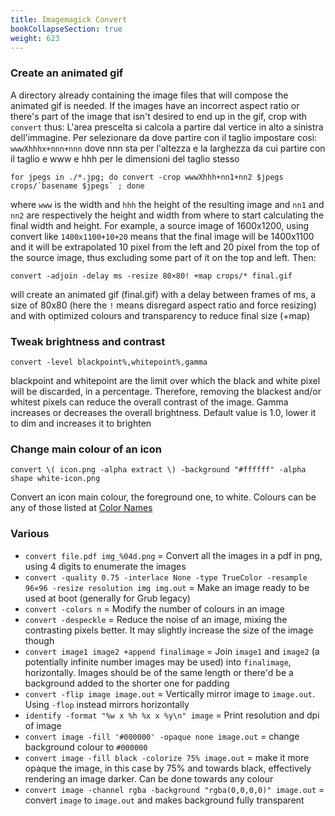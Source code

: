 ```yaml
---
title: Imagemagick Convert
bookCollapseSection: true
weight: 623
---
```


### Create an animated gif

A directory already containing the image files that will compose the animated gif is needed. If the images have an incorrect aspect ratio or there's part of the image that isn't desired to end up in the gif, crop with `convert` thus:
L'area prescelta si calcola a partire dal vertice in alto a sinistra dell'immagine. Per selezionare da dove partire con il taglio impostare così: `wwwXhhhx+nnn+nnn` dove nnn sta per l'altezza e la larghezza da cui partire con il taglio e www e hhh per le dimensioni del taglio stesso

	for jpegs in ./*.jpg; do convert -crop wwwXhhh+nn1+nn2 $jpegs crops/`basename $jpegs` ; done

where `www` is the width and `hhh` the height of the resulting image and `nn1` and `nn2` are respectively the height and width from where to start calculating the final width and height. For example, a source image of 1600x1200, using convert like `1400x1100+10+20` means that the final image will be 1400x1100 and it will be extrapolated 10 pixel from the left and 20 pixel from the top of the source image, thus excluding some part of it on the top and left. Then:

	convert -adjoin -delay ms -resize 80×80! +map crops/* final.gif

will create an animated gif (final.gif) with a delay between frames of ms, a size of 80x80 (here the `!` means disregard aspect ratio and force resizing) and with optimized colours and transparency to reduce final size (+map)

### Tweak brightness and contrast

	convert -level blackpoint%,whitepoint%,gamma

blackpoint and whitepoint are the limit over which the black and white pixel will be discarded, in a percentage. Therefore, removing the blackest and/or whitest pixels can reduce the overall contrast of the image. Gamma increases or decreases the overall brightness. Default value is 1.0, lower it to dim and increases it to brighten

### Change main colour of an icon

	convert \( icon.png -alpha extract \) -background "#ffffff" -alpha shape white-icon.png

Convert an icon main colour, the foreground one, to white. Colours can be any of those listed at [Color Names](http://www.imagemagick.org/script/color.php)

### Various

* `convert file.pdf img_%04d.png` = Convert all the images in a pdf in png, using 4 digits to enumerate the images
* `convert -quality 0.75 -interlace None -type TrueColor -resample 96×96 -resize resolution img img.out` = Make an image ready to be used at boot (generally for Grub legacy)
* `convert -colors n` = Modify the number of colours in an image 
* `convert -despeckle` = Reduce the noise of an image, mixing the contrasting pixels better. It may slightly increase the size of the image though
* `convert image1 image2 +append finalimage` = Join `image1` and `image2` (a potentially infinite number images may be used) into `finalimage`, horizontally. Images should be of the same length or there'd be a background added to the shorter one for padding
* `convert -flip image image.out` = Vertically mirror image to `image.out`. Using `-flop` instead mirrors horizontally
* `identify -format "%w x %h %x x %y\n" image` = Print resolution and dpi of image
* `convert image -fill '#000000' -opaque none image.out` = change background colour to `#000000`
* `convert image -fill black -colorize 75% image.out` = make it more opaque the image, in this case by 75% and towards black, effectively rendering an image darker. Can be done towards any colour
* `convert image -channel rgba -background "rgba(0,0,0,0)" image.out` = convert `image` to `image.out` and makes background fully transparent
